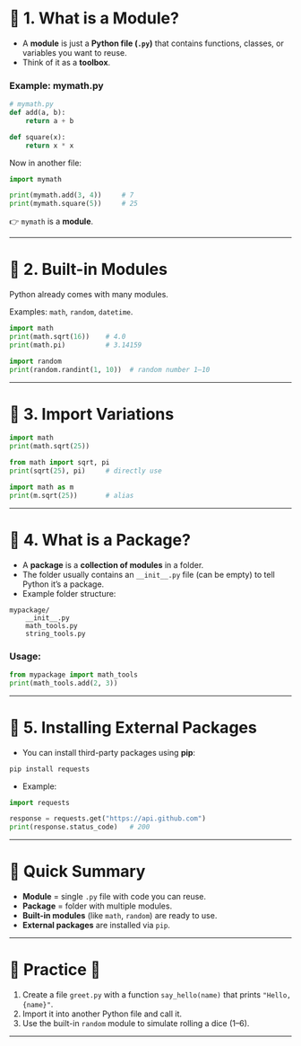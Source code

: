 # 🔹 1. What is a Module?

- A **module** is just a **Python file (`.py`)** that contains functions, classes, or variables you want to reuse.
- Think of it as a **toolbox**.

### Example: mymath.py

```python
# mymath.py
def add(a, b):
    return a + b

def square(x):
    return x * x

```

Now in another file:

```python
import mymath

print(mymath.add(3, 4))     # 7
print(mymath.square(5))     # 25

```

👉 `mymath` is a **module**.

---

# 🔹 2. Built-in Modules

Python already comes with many modules.

Examples: `math`, `random`, `datetime`.

```python
import math
print(math.sqrt(16))    # 4.0
print(math.pi)          # 3.14159

```

```python
import random
print(random.randint(1, 10))  # random number 1–10

```

---

# 🔹 3. Import Variations

```python
import math
print(math.sqrt(25))

from math import sqrt, pi
print(sqrt(25), pi)     # directly use

import math as m
print(m.sqrt(25))       # alias

```

---

# 🔹 4. What is a Package?

- A **package** is a **collection of modules** in a folder.
- The folder usually contains an `__init__.py` file (can be empty) to tell Python it’s a package.
- Example folder structure:

```
mypackage/
    __init__.py
    math_tools.py
    string_tools.py

```

### Usage:

```python
from mypackage import math_tools
print(math_tools.add(2, 3))

```

---

# 🔹 5. Installing External Packages

- You can install third-party packages using **pip**:

```bash
pip install requests

```

- Example:

```python
import requests

response = requests.get("https://api.github.com")
print(response.status_code)   # 200

```

---

# 🔹 Quick Summary

- **Module** = single `.py` file with code you can reuse.
- **Package** = folder with multiple modules.
- **Built-in modules** (like `math`, `random`) are ready to use.
- **External packages** are installed via `pip`.

---

# 🔹 Practice 📝

1. Create a file `greet.py` with a function `say_hello(name)` that prints `"Hello, {name}"`.
2. Import it into another Python file and call it.
3. Use the built-in `random` module to simulate rolling a dice (1–6).

---
